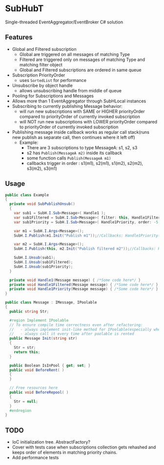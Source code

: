 # SubHubT
Single-threaded EventAggregator/EventBroker C# solution

## Features
  - Global and Filtered subscription
    - Global are triggered on all messages of matching Type
    - Filtered are triggered only on messages of matching Type and matching filter object
    - Global and Filtered subscriptions are ordered in same queue
  - Subscription PriorityOrder
    - uses `SortedList` for performance
  - Unsubscribe by object handle
    - allows unsubscribing handle from middle of queue
  - Pooling for Subscriptions and Messages
  - Allows more than 1 EventAggregator through SubHLocal instances
  - Subscribing to currently publishing Message behavior:
    - will run new subscriptions with SAME or HIGHER priorityOrder compared to priorityOrder of currently invoked subscription
    - will NOT run new subscriptions with LOWER priorityOrder compared to priorityOrder of currently invoked subscription
  - Publishing message inside callback works as regular call stack(runs new publish as separate call, then continues where it left off)
    - Example:
        - There are 3 subscriptions to type MessageA: s1, s2, s3
        - s2 has `Publish(MessageA m2)` inside its callback
        - some function calls `Publish(MessageA m1)` 
        - callbacks trigger in order : s1(m1), s2(m1), s1(m2), s2(m2), s3(m2), s3(m1)

## Usage
```csharp
public class Example
{
  private void SubPublishUnsub()
  {
    var sub1 = SubH.I.Sub<Message>( Handle1 );
    var sub1Filtered = SubH.I.Sub<Message>( filter: this, Handle1Filtered );
    var sub1Priority = SubH.I.Sub<Message>( Handle1Priority, order: -5 );

    var m1 = SubH.I.Args<Message>();
    SubH.I.Publish(m1.Init("Publish m1"));//Callbacks: Handle1Priority(), Handle1()

    var m2 = SubH.I.Args<Message>();
    SubH.I.Publish(this, m2.Init("Publish filtered m2"));//Callbacks: Handle1Priority(), Handle1(), Handle1Filtered()

    SubH.I.Unsub(sub1);
    SubH.I.Unsub(sub1Filtered);
    SubH.I.Unsub(sub1Priority);
  }

  private void Handle1(Message message) { /*Some code here*/ }
  private void Handle1Filtered(Message message) { /*Some code here*/ }
  private void Handle1Priority(Message message) { /*Some code here*/ }
}

public class Message : IMessage, IPoolable
{
  public string Str;

  #region Implement IPoolable
  // To ensure compile time correctness even after refactoring:
  //   - always implement init-like method for IPoolable(especially when no arguments)
  //   - always call it every time after poolable is rented
  public Message Init(string str)
  {
    Str = str;
    return this;
  }

  public Boolean IsInPool { get; set; }
  public void BeforeRent( )
  {
  }

  // Free resources here
  public void BeforeRepool( )
  {
    Str = null;
  }
  #endregion
}
```

## TODO
  - IoC initialization tree. AbstractFactory?
  - Cover with tests case when subscriptions collection gets rehashed and keeps order of elements in matching priority chains.
  - Add performance tests
